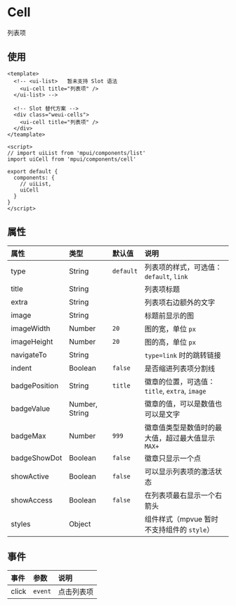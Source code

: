 Cell
===

列表项

## 使用

```vue
<template>
  <!-- <ui-list>   暂未支持 Slot 语法
    <ui-cell title="列表项" />
  </ui-list> -->
  
  <!-- Slot 替代方案 -->
  <div class="weui-cells">
    <ui-cell title="列表项" />
  </div>
</teamplate>

<script>
// import uiList from 'mpui/components/list'
import uiCell from 'mpui/components/cell'

export default {
  components: {
    // uiList,
    uiCell
  }
}
</script>
```

## 属性

| 属性 | 类型 | 默认值 | 说明 |
| :-- | :-- | :-- | :-- |
| type | String | `default` | 列表项的样式，可选值：`default`, `link` |
| title | String |   | 列表项标题 |
| extra | String |   | 列表项右边额外的文字 |
| image | String |   | 标题前显示的图 |
| imageWidth | Number | `20` | 图的宽，单位 `px` |
| imageHeight | Number | `20` | 图的高，单位 `px` |
| navigateTo | String |   | `type=link` 时的跳转链接 |
| indent | Boolean | `false` | 是否缩进列表项分割线 |
| badgePosition | String | `title` | 徽章的位置，可选值：`title`, `extra`, `image` |
| badgeValue | Number, String |   | 徽章的值，可以是数值也可以是文字 |
| badgeMax | Number | `999` | 徽章值类型是数值时的最大值，超过最大值显示 `MAX+` |
| badgeShowDot | Boolean | `false` | 徽章只显示一个点 |
| showActive | Boolean | `false` | 可以显示列表项的激活状态 |
| showAccess | Boolean | `false` | 在列表项最右显示一个右箭头 |
| styles | Object |   | 组件样式（mpvue 暂时不支持组件的 `style`） |

## 事件

| 事件 | 参数 | 说明 |
| :-- | :-- | :-- |
| click | `event` | 点击列表项 |

